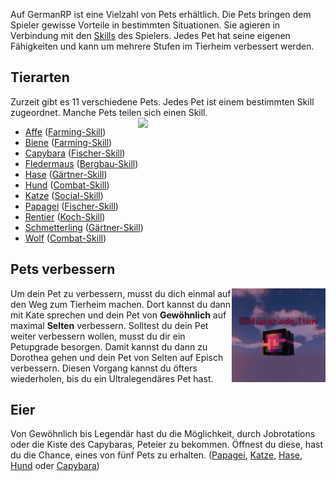 Auf GermanRP ist eine Vielzahl von Pets erhältlich.
Die Pets bringen dem Spieler gewisse Vorteile in bestimmten Situationen.
Sie agieren in Verbindung mit den [Skills](../../pages/skills/allgemein.md) des Spielers. 
Jedes Pet hat seine eigenen Fähigkeiten und kann um mehrere Stufen im Tierheim verbessert werden.

## Tierarten

Zurzeit gibt es 11 verschiedene Pets.
Jedes Pet ist einem bestimmten Skill zugeordnet.
 Manche Pets teilen sich einen Skill.  <img align="right" width="300" eight="200" src="../../../assets/image/pets/Petmenü.png">


 - [Affe](affe.md) ([Farming-Skill](../../pages/skills/farming.md))
 - [Biene](biene.md) ([Farming-Skill](../../pages/skills/farming.md))
 - [Capybara](capybara.md) ([Fischer-Skill](../../pages/skills/fischer.md))
 - [Fledermaus](fledermaus.md) ([Bergbau-Skill](../../pages/skills/bergbau.md))
 - [Hase](hase.md) ([Gärtner-Skill](../../pages/skills/gärtner.md))
 - [Hund](hund.md) ([Combat-Skill](../../pages/skills/combat.md))
 - [Katze](katze.md) ([Social-Skill](../../pages/skills/social.md))
 - [Papagei](papagei.md) ([Fischer-Skill](../../pages/skills/fischer.md))
 - [Rentier](rentier.md) ([Koch-Skill](../../pages/skills/kochen.md))
 - [Schmetterling](schmetterling.md) ([Gärtner-Skill](../../pages/skills/gärtner.md))
 - [Wolf](wolf.md) ([Combat-Skill](../../pages/skills/combat.md))


## Pets verbessern

 <img align="right" width="150" eight="200" src="../../../assets/image/pets/Petupgrade.png">
 

Um dein Pet zu verbessern, musst du dich einmal auf den Weg zum Tierheim machen.
Dort kannst du dann mit Kate sprechen und dein Pet von **Gewöhnlich** auf maximal **Selten** verbessern.
Solltest du dein Pet weiter verbessern wollen, musst du dir ein Petupgrade besorgen.
Damit kannst du dann zu Dorothea gehen und dein Pet von Selten auf Episch verbessern.
Diesen Vorgang kannst du öfters wiederholen, bis du ein Ultralegendäres Pet hast.
 

## Eier

Von Gewöhnlich bis Legendär hast du die Möglichkeit, durch Jobrotations oder die Kiste des Capybaras, Peteier zu bekommen. Öffnest du diese, hast du die Chance, eines von fünf Pets zu erhalten. ([Papagei](papagei.md), [Katze](katze.md), [Hase](hase.md), [Hund](hund.md) oder [Capybara](capybara.md))
